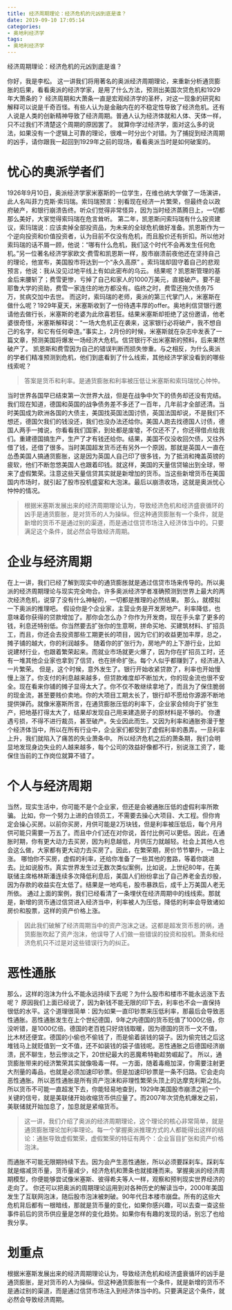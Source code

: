 ```yaml
---
title: 经济周期理论：经济危机的元凶到底是谁？
date: 2019-09-10 17:05:14
categories:
- 奥地利经济学
tags:
- 奥地利经济学
---
```

经济周期理论：经济危机的元凶到底是谁？
<!--more-->
你好，我是李松。
这一讲我们将用著名的奥派经济周期理论，来重新分析通货膨胀的后果，看看奥派的经济学家，是用了什么方法，预测出美国次贷危机和1929年大萧条的？
经济周期和大萧条一直是宏观经济学的圣杯，对这一现象的研究和解释可以说是千奇百怪。有些人认为是金融内在的不稳定性导致了经济危机。还有人说是人类的创新精神导致了经济周期。普通人认为经济体就和人体、天体一样，只不过我们不清楚这个周期的原因罢了。
就算你学过经济学，面对这么多的说法，如果没有一个逻辑上可靠的理论，很难一时分出个对错。为了捕捉到经济周期的凶手，请你跟我一起回到1929年之前的现场，看看奥派当时是如何破案的。
# 忧心的奥派学者们
1926年9月10日，奥派经济学家米塞斯的一位学生，在维也纳大学做了一场演讲，此人名叫菲力克斯·索玛瑞。索玛瑞预言：别看现在经济一片繁荣，但最终会以政府破产，和银行崩溃告终。听众们觉得非常怪异，因为当时经济蒸腾日上，一切都那么美好，大家觉得索玛瑞在危言耸听。
第二年，凯恩斯问索玛瑞有什么投资建议，索玛瑞说：应该卖掉全部投资品，为未来的全球危机做好准备。凯恩斯作为一个逆向投资和价值投资者，认为目前不仅没有危机，而且股价还有折扣。所以他对索玛瑞的话不屑一顾，他说：“哪有什么危机，我们这个时代不会再发生任何危机。”另一位著名经济学家欧文·费雪和凯恩斯一样，股市崩溃前夜他还在坚持自己的理论，他宣布，美国股市将达到一个“永久高原” 。索玛瑞却固守着自己的悲观预言，他说：我从没见过地平线上有如此密布的乌云。
结果呢？凯恩斯管理的基金后来腰斩了；费雪更惨，亏掉了自己和家人的1000万美元，直接破产。要不是耶鲁大学的资助，费雪一家连住的地方都没有。临终之时，费雪还拖欠债务75万，贫病交加中去世。
而这时，索玛瑞的老师，奥派的第三代掌门人，米塞斯在做什么呢？1929年夏天，米塞斯收到了一份待遇丰厚的offer。奥地利信贷银行邀请他去做行长，米塞斯的老婆为此欣喜若狂。结果米塞斯却拒绝了这份邀请，他老婆很奇怪，米塞斯解释说：“一场大危机正在袭来，这家银行必将破产，我不想自己的名字，和它有任何牵连。”事实上，2月份的时候，米塞斯就在杂志中发表了一篇文章，预测美国将爆发一场经济大危机。信贷银行不出米塞斯的预料，后来果然破产了。
凯恩斯和费雪因为自己的错误判断而损失惨重。与之相反，为什么奥派的学者们精准预测到危机，他们到底看到了什么线索，其他经济学家没看到的哪些线索呢？
>答案是货币和利率。是通货膨胀和利率被压低让米塞斯和索玛瑞忧心忡忡。

当时世界各国早已结束第一次世界大战，但是在战争中欠下的债务却还没有完结。我们现在知道，德国和英国的战争债务差不多还了一百年，几年前才全部还清。当时美国成为欧洲各国的大债主，美国找英国法国讨债，英国法国却说，不是我们不想还，德国欠我们的钱没还，我们也没办法还给你。美国人跑去找德国人讨债，德国人两手一摊说，你看看我们国家，到处都是废墟，不仅还不了，你还得借点给我们。重建德国搞生产，生产了才有钱还给你。结果，美国不仅没收回欠债，又往外借了钱，还借了很多。当时美国超发货币还有另外一个原因，那就是英国人一直在怂恿美国人搞通货膨胀，这是因为英国人自己印了很多钱，为了抵消和掩盖英镑的疲软，他们不断忽悠美国人也跟着印钱。就这样，美国的天量信贷输出到全球，带来了虚假繁荣。注意这些天量信贷其实就是新增加的货币。当这些新增货币在美国国内市场时，就引起了股市投机盛宴和大泡沫。最后以崩溃收场，这就是奥派忧心忡忡的情况。
>根据米塞斯发展出来的经济周期理论认为，导致经济危机和经济盛衰循环的凶手是通货膨胀，是对货币的人为操纵。但这种通货膨胀有一个条件，就是新增的货币不是通过别的渠道，而是通过信贷市场注入经济体当中的。只要满足这个条件，就必然会导致经济周期。

# 企业与经济周期
在上一讲，我们已经了解到现实中的通货膨胀就是通过信贷市场来传导的。所以奥派的经济周期理论与现实完全吻合。许多奥派经济学者准确预测到世界上最大的两次经济危机，说穿了没有什么神秘的，一切都是推理的必然结果。
那么，就模拟一下奥派的推理吧。
假设你是个企业家，主营业务是开发房地产。利率降低，也意味着你获得的贷款增加了。那你会怎么办？你作为开发商，现在手头拿了更多的钱，利息还特别低。你当然要去扩张你的生意啊，拼命买地、买建筑材料、扩招员工，而且，你还会去投资那些工期更长的项目，因为它们的收益更加丰厚，总之，摊子铺的越大，你的利润越多。
随着你的扩张行为，房地产的上下游行业，比如说建材行业，也跟着繁荣起来。而就业市场就更火爆了，因为你在扩招员工时，还有一堆其他企业家也拿到了信贷，也在拼命扩张。每个人似乎都赚到了，经济进入一片繁荣。
但是，这个时候，意外发生了。银行开始收紧贷款了，利率也开始慢慢上涨了。你支付的利息越来越多，但贷款难度却不断加大，你的现金流也很不安全。现在看来你铺的摊子显得太大了。你不仅不敢继续拿地了，而且为了保住脆弱的现金流，甚至要贱价卖地。你的大项目工期太长了，银行却不愿给你源源不断地提供弹药。就像米塞斯所言，在通货膨胀压低的利率下，企业家会倾向于扩张生产，把地基打得太大了，结果却发现自己用来建造房子的原材料是不够的。
你遭遇亏损，不得不进行裁员，甚至破产。失业因此而生。又因为利率和通胀弥漫于整个经济体当中，所以在所有行业中，企业家们都受到了虚假利率的愚弄。一旦利率上升，我们就陷入了痛苦的失业萧条中。
所以经济危机之后的萧条期，我们会明显地发现身边失业的人越来越多，每个公司的效益好像都不行，别说涨工资了，能保住当前的工作岗位就算不错了。
# 个人与经济周期
当然，现实生活中，你可能不是个企业家，但还是会被通胀压低的虚假利率所欺骗。
比如，你一个努力上进的白领员工，不需要去操心大项目、大工程。但你肯定会操心买房。以前你买房，月供可能是2万块钱，但是利率被压低后，每个月月供可能只需要一万五了。而且中介们还在对你说，首付比例可以更低。因此，在通胀时期，你有更大动力去买房，因为利息越低，月供压力就越轻。社会上其他人也会这么做，大家都有更大动力去买房了。因此，在繁荣期，房价节节攀升，一路上涨。
哪怕你不买房，虚假的利率，还给你准备了一些其他的套路，等着你跳进去。比如说股市。真实世界发生过无数次类似案例，比如说，上世纪80年，在美联储主席格林斯潘连续多次降低利息后，美国人们纷纷拿出了自己养老金去炒股，因为存款的收益实在太低了。结果是一地鸡毛，股市暴跌后，成千上万美国人老无所依。
通过上面的案例，我们已经看清了一条埋伏在经济周期中的线线索。那就是，新增的货币通过信贷进入经济当中，利率被人为压低，降低的利率会导致诸如房价和股票，这样的资产价格上涨。
>因此我们破解了经济周期当中的资产泡沫之谜。这都是超发货币惹的祸，通货膨胀吹起了资产泡沫，他误导了人们做一些错误的投资和投机。萧条和经济危机只不过是对这些错误行为的纠正。

# 恶性通胀
那么，这样的泡沫为什么不能永远持续下去呢？为什么股市和楼市不能永远涨下去呢？
原因我们上面已经说了，因为新钱不能无限的印下去，利率也不会一直保持很低的水平。这个道理很简单：因为如果一直印钞票来压低利率，那最后会导致恶性通胀。恶性通胀发生在上个世纪德国，9年之内德国的货币贬值了1000亿倍，你没听错，是1000亿倍。德国的老百姓只好烧钱取暖，因为德国的货币一文不值，比木材还便宜。德国的小偷也不偷钱了，而是偷着装钱的袋子。因为偷完钱之后这堆钱马上就贬值到一文不值，还不如装钱的袋子值钱呢。恶性通胀之后德国经济崩溃，民不聊生，愁云惨淡之下，20世纪最大的恶魔希特勒趁势崛起了。
所以，通货膨胀带来的经济繁荣其实就像吸毒一样。一方面，随着毒瘾加深，你需要注射更大剂量的毒品，也就是必须加速印钞票。但是加速印钞票是一条不归路。它会走向恶性通胀。所以恶性通胀是所有资产泡沫和非理性繁荣头顶上的达摩克利斯之剑。
所以货币不可能一直超发下去，你能轻易地查到，1929年美国股市崩溃之前一个关键的信号，就是美联储开始收缩货币供应量了。而2007年次贷危机爆发之前，美联储就开始加息了，加息就是紧缩货币。
>这一讲，我们介绍了奥派的经济周期理论，这个理论的核心非常简单，就是通货膨胀理论加利率理论。每一个掌握奥派推理方式的人都能得出这样的结论：通胀导致虚假繁荣，虚假繁荣的特征有两个：企业盲目扩张和资产价格泡沫。

而通胀不可能无限期持续下去。因为会产生恶性通胀，所以必须要踩刹车。踩刹车就是缩减货币量，货币量减少，经济危机和萧条也就接踵而来。掌握奥派的经济周期模型，你便能够尝试像米塞斯、彼得希夫等人一样，观察和预判现实世界经济的走向了。
你还可以把奥派的周期理论运用到对各种历史的解读当中，2000年美国发生了互联网泡沫，随后股市泡沫被刺破。90年代日本楼市崩盘。所有的这些大危机背后都有一根暗线，那就是货币量的变化，如果你感兴趣，可以去查一查这些事件前后的货币供应量是怎样的变化趋势。如果你有有趣的发现的话，别忘了也给我分享。
# 划重点
根据米塞斯发展出来的经济周期理论认为，导致经济危机和经济盛衰循环的凶手是通货膨胀，是对货币的人为操纵。但这种通货膨胀有一个条件，就是新增的货币不是通过别的渠道，而是通过信贷市场注入到经济体当中的。只要满足这个条件，就必然会导致经济周期。









